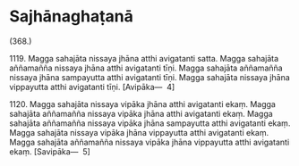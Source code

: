 # Sajhānaghaṭanā

(368.)

1119\. Magga sahajāta nissaya jhāna atthi avigatanti satta. Magga sahajāta aññamañña nissaya jhāna atthi avigatanti tīṇi. Magga sahajāta aññamañña nissaya jhāna sampayutta atthi avigatanti tīṇi. Magga sahajāta nissaya jhāna vippayutta atthi avigatanti tīṇi. [Avipāka—  4]

1120\. Magga sahajāta nissaya vipāka jhāna atthi avigatanti ekaṃ. Magga sahajāta aññamañña nissaya vipāka jhāna atthi avigatanti ekaṃ. Magga sahajāta aññamañña nissaya vipāka jhāna sampayutta atthi avigatanti ekaṃ. Magga sahajāta nissaya vipāka jhāna vippayutta atthi avigatanti ekaṃ. Magga sahajāta aññamañña nissaya vipāka jhāna vippayutta atthi avigatanti ekaṃ. [Savipāka—  5]
